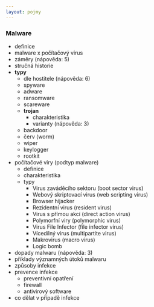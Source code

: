 ```yaml
---
layout: pojmy
---
```


### Malware

- definice
- malware x počítačový virus
- záměry (nápověda: 5)
- stručná historie
- **typy**
    - dle hostitele (nápověda: 6)
    - spyware
    - adware
    - ransomware
    - scareware
    - **trojan**
        - charakteristika
        - varianty (nápověda: 3)
    - backdoor
    - červ (worm)
    - wiper
    - keylogger
    - rootkit
- počítačové viry (podtyp malware)
    - definice
    - charakteristika
    - typy
        - Virus zaváděcího sektoru (boot sector virus)
        - Webový skriptovací virus (web scripting virus)
        - Browser hijacker
        - Rezidentní virus (resident virus)
        - Virus s přímou akcí (direct action virus)
        - Polymorfní viry (polymorphic virus)
        - Virus File Infector (file infector virus)
        - Vícedílný virus (multipartite virus)
        - Makrovirus (macro virus)
        - Logic bomb
- dopady malwaru (nápověda: 3)
- příklady významných útoků malwaru
- způsoby infekce
- prevence infekce
    - preventivní opatření
    - firewall
    - antivirový software
- co dělat v případě infekce
